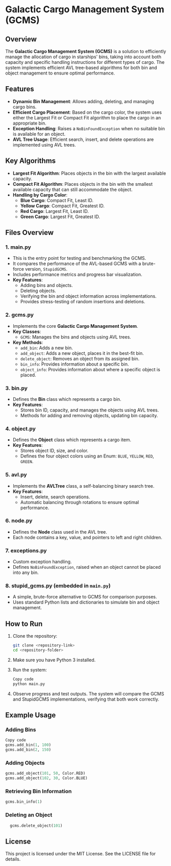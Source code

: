 # Galactic Cargo Management System (GCMS)

## Overview

The **Galactic Cargo Management System (GCMS)** is a solution to efficiently manage the allocation of cargo in starships' bins, taking into account both capacity and specific handling instructions for different types of cargo. The system implements efficient AVL tree-based algorithms for both bin and object management to ensure optimal performance.

## Features

- **Dynamic Bin Management**: Allows adding, deleting, and managing cargo bins.
- **Efficient Cargo Placement**: Based on the cargo color, the system uses either the Largest Fit or Compact Fit algorithm to place the cargo in an appropriate bin.
- **Exception Handling**: Raises a `NoBinFoundException` when no suitable bin is available for an object.
- **AVL Tree Usage**: Efficient search, insert, and delete operations are implemented using AVL trees.

## Key Algorithms

- **Largest Fit Algorithm**: Places objects in the bin with the largest available capacity.
- **Compact Fit Algorithm**: Places objects in the bin with the smallest available capacity that can still accommodate the object.
- **Handling by Cargo Color**: 
  - **Blue Cargo**: Compact Fit, Least ID.
  - **Yellow Cargo**: Compact Fit, Greatest ID.
  - **Red Cargo**: Largest Fit, Least ID.
  - **Green Cargo**: Largest Fit, Greatest ID.

## Files Overview

### 1. **main.py**
   - This is the entry point for testing and benchmarking the GCMS.
   - It compares the performance of the AVL-based GCMS with a brute-force version, `StupidGCMS`.
   - Includes performance metrics and progress bar visualization.
   - **Key Features**:
     - Adding bins and objects.
     - Deleting objects.
     - Verifying the bin and object information across implementations.
     - Provides stress-testing of random insertions and deletions.

### 2. **gcms.py**
   - Implements the core **Galactic Cargo Management System**.
   - **Key Classes**:
     - `GCMS`: Manages the bins and objects using AVL trees.
   - **Key Methods**:
     - `add_bin`: Adds a new bin.
     - `add_object`: Adds a new object, places it in the best-fit bin.
     - `delete_object`: Removes an object from its assigned bin.
     - `bin_info`: Provides information about a specific bin.
     - `object_info`: Provides information about where a specific object is placed.

### 3. **bin.py**
   - Defines the **Bin** class which represents a cargo bin.
   - **Key Features**:
     - Stores bin ID, capacity, and manages the objects using AVL trees.
     - Methods for adding and removing objects, updating bin capacity.

### 4. **object.py**
   - Defines the **Object** class which represents a cargo item.
   - **Key Features**:
     - Stores object ID, size, and color.
     - Defines the four object colors using an Enum: `BLUE`, `YELLOW`, `RED`, `GREEN`.

### 5. **avl.py**
   - Implements the **AVLTree** class, a self-balancing binary search tree.
   - **Key Features**:
     - Insert, delete, search operations.
     - Automatic balancing through rotations to ensure optimal performance.

### 6. **node.py**
   - Defines the **Node** class used in the AVL tree.
   - Each node contains a key, value, and pointers to left and right children.

### 7. **exceptions.py**
   - Custom exception handling.
   - Defines `NoBinFoundException`, raised when an object cannot be placed into any bin.

### 8. **stupid_gcms.py** (embedded in `main.py`)
   - A simple, brute-force alternative to GCMS for comparison purposes.
   - Uses standard Python lists and dictionaries to simulate bin and object management.

## How to Run

1. Clone the repository:
   ```bash
   git clone <repository-link>
   cd <repository-folder>
   ```
2. Make sure you have Python 3 installed.

3. Run the system:
   ```bash
   Copy code
   python main.py
   ```
4. Observe progress and test outputs. The system will compare the GCMS and StupidGCMS implementations, verifying that both work correctly.

## Example Usage
### Adding Bins
  ```python
  Copy code
  gcms.add_bin(1, 100)
  gcms.add_bin(2, 150)
  ```
### Adding Objects
  ```python
  gcms.add_object(101, 50, Color.RED)
  gcms.add_object(102, 30, Color.BLUE)
  ```
### Retrieving Bin Information
  ```python
  gcms.bin_info(1)
  ```
### Deleting an Object
  ```python
    gcms.delete_object(101)
  ```
## License
This project is licensed under the MIT License. See the LICENSE file for details.
